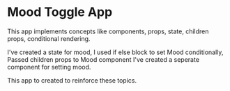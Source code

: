 # Mood Toggle App

This app implements concepts like components, props, state, children props, conditional rendering.

I've created a state for mood,
I used if else block to set Mood conditionally,
Passed children props to Mood component
I've created a seperate component for setting mood.

This app to created to reinforce these topics.

